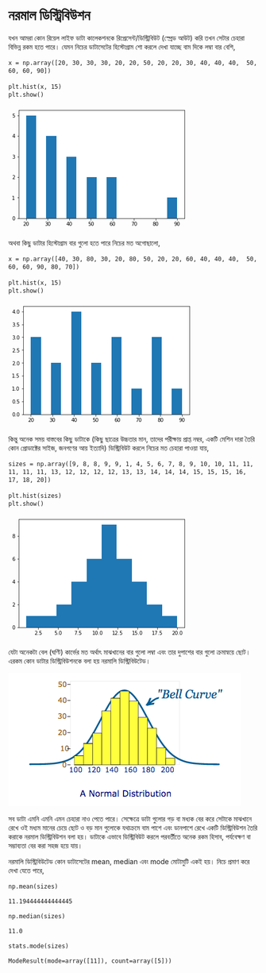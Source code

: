 # নরমাল ডিস্ট্রিবিউশন

যখন আমরা কোন রিয়েল লাইফ ডাটা কালেকশনকে রিপ্রেসেন্ট/ডিস্ট্রিবিউট \(স্প্রেড আউট\) করি তখন সেটার চেহারা বিভিন্ন রকম হতে পারে। যেমন নিচের ডাটাসেটের হিস্টোগ্রাম শো করলে দেখা যাচ্ছে বাম দিকে লম্বা বার বেশি,

```text
x = np.array([20, 30, 30, 30, 20, 20, 50, 20, 20, 30, 40, 40, 40,  50, 60, 60, 90])

plt.hist(x, 15)
plt.show()
```

![](data:image/png;base64,iVBORw0KGgoAAAANSUhEUgAAAW4AAAD8CAYAAABXe05zAAAABHNCSVQICAgIfAhkiAAAAAlwSFlz%20AAALEgAACxIB0t1+/AAADLVJREFUeJzt3GGMZXV9xvHv012qgkQERkJZpkOjwRBSQCeIgRpdq11d%20gkljE0hrfGE7bzSFxsSsadqEdzRprH3RNNmIbdMqtlVoza4iVDHWpoXuwmJ3WahUtwpBV9pStE1s%20wV9f3LM6nc7s3IW5M+dHv5/kZu459z8nT07OPHPu/55zU1VIkvr4sa0OIEk6NRa3JDVjcUtSMxa3%20JDVjcUtSMxa3JDVjcUtSMxa3JDVjcUtSM9tnsdFzzz23FhYWZrFpSXpBOnjw4JNVNTfN2JkU98LC%20AgcOHJjFpiXpBSnJP0871qkSSWrG4pakZixuSWrG4pakZixuSWpmqqtKkhwDvgs8CzxTVYuzDCVJ%20WtupXA74pqp6cmZJJElTcapEkpqZtrgLuCvJwSRLswwkSTq5aadKrqmqx5O8Arg7ycNV9aXlA4ZC%20XwKYn59/zoEW9ux/zr+7mmO37N7Q7UnSVpvqjLuqHh9+HgfuAK5cZczeqlqsqsW5ualut5ckPQfr%20FneSM5KceeI58Fbg8KyDSZJWN81UyXnAHUlOjP94Vd0501SSpDWtW9xV9TXgsk3IIkmagpcDSlIz%20FrckNWNxS1IzFrckNWNxS1IzFrckNWNxS1IzFrckNWNxS1IzFrckNWNxS1IzFrckNWNxS1IzFrck%20NWNxS1IzFrckNWNxS1IzFrckNWNxS1IzFrckNWNxS1IzFrckNWNxS1IzFrckNWNxS1IzFrckNWNx%20S1IzFrckNWNxS1IzFrckNWNxS1IzFrckNTN1cSfZluSBJPtmGUiSdHKncsZ9I3B0VkEkSdOZqriT%207AB2Ax+ZbRxJ0nqmPeP+MPAB4AczzCJJmsL29QYkuRY4XlUHk7zxJOOWgCWA+fn5DQs4Ngt79m/4%20No/dsnvDtynphWuaM+6rgeuSHAM+AexM8icrB1XV3qparKrFubm5DY4pSTph3eKuqg9W1Y6qWgCu%20B75QVb8082SSpFV5HbckNbPuHPdyVfVF4IszSSJJmopn3JLUjMUtSc1Y3JLUjMUtSc1Y3JLUjMUt%20Sc1Y3JLUjMUtSc1Y3JLUjMUtSc1Y3JLUjMUtSc1Y3JLUjMUtSc1Y3JLUjMUtSc1Y3JLUjMUtSc1Y%203JLUjMUtSc1Y3JLUjMUtSc1Y3JLUjMUtSc1Y3JLUjMUtSc1Y3JLUjMUtSc1Y3JLUjMUtSc1Y3JLU%20jMUtSc1Y3JLUzLrFneTFSe5L8mCSI0lu3oxgkqTVbZ9izPeBnVX1vSSnAV9O8tmq+rsZZ5MkrWLd%204q6qAr43LJ42PGqWoSRJa5tqjjvJtiSHgOPA3VV172xjSZLWMs1UCVX1LHB5krOAO5JcWlWHl49J%20sgQsAczPz294UE1vYc/+Dd3esVt2b+j2JD0/p3RVSVU9BdwD7Frltb1VtVhVi3NzcxuVT5K0wjRX%20lcwNZ9okeQnwFuDhWQeTJK1umqmS84E/SrKNSdH/WVXtm20sSdJaprmq5CvAFZuQRZI0Be+clKRm%20LG5JasbilqRmLG5JasbilqRmLG5JasbilqRmLG5JasbilqRmLG5JasbilqRmLG5JasbilqRmLG5J%20asbilqRmLG5JasbilqRmLG5JasbilqRmLG5JasbilqRmLG5JasbilqRmLG5JasbilqRmLG5Jasbi%20lqRmLG5JasbilqRmLG5JasbilqRmLG5Jambd4k5yYZJ7kjyU5EiSGzcjmCRpddunGPMM8P6quj/J%20mcDBJHdX1UMzziZJWsW6Z9xV9URV3T88/y5wFLhg1sEkSas7pTnuJAvAFcC9swgjSVrfNFMlACR5%20KfAp4KaqenqV15eAJYD5+fkNC6gXpoU9+zd0e8du2b2h2xt7Pv3/NtUZd5LTmJT2x6rq9tXGVNXe%20qlqsqsW5ubmNzChJWmaaq0oC3AocraoPzT6SJOlkpjnjvhp4F7AzyaHh8fYZ55IkrWHdOe6q+jKQ%20TcgiSZqCd05KUjMWtyQ1Y3FLUjMWtyQ1Y3FLUjMWtyQ1Y3FLUjMWtyQ1Y3FLUjMWtyQ1Y3FLUjMW%20tyQ1Y3FLUjMWtyQ1Y3FLUjMWtyQ1Y3FLUjMWtyQ1Y3FLUjMWtyQ1Y3FLUjMWtyQ1Y3FLUjMWtyQ1%20Y3FLUjMWtyQ1Y3FLUjMWtyQ1Y3FLUjMWtyQ1Y3FLUjMWtyQ1Y3FLUjPrFneSjyY5nuTwZgSSJJ3c%20NGfcfwjsmnEOSdKU1i3uqvoS8K+bkEWSNIXtG7WhJEvAEsD8/PxGbVaSZmZhz/4N3d6xW3Zv6PbW%20smEfTlbV3qparKrFubm5jdqsJGkFryqRpGYsbklqZprLAW8D/ha4OMljSd4z+1iSpLWs++FkVd2w%20GUEkSdNxqkSSmrG4JakZi1uSmrG4JakZi1uSmrG4JakZi1uSmrG4JakZi1uSmrG4JakZi1uSmrG4%20JakZi1uSmrG4JakZi1uSmrG4JakZi1uSmrG4JakZi1uSmrG4JakZi1uSmrG4JakZi1uSmrG4JakZ%20i1uSmrG4JakZi1uSmrG4JakZi1uSmrG4JakZi1uSmrG4JamZqYo7ya4kjyR5NMmeWYeSJK1t3eJO%20sg34PeBtwCXADUkumXUwSdLqpjnjvhJ4tKq+VlX/BXwCeMdsY0mS1jJNcV8AfHPZ8mPDOknSFkhV%20nXxA8k5gV1X98rD8LuB1VfW+FeOWgKVh8WLgkeeY6Vzgyef4u5utU1bolbdTVuiVt1NW6JX3+WT9%20yaqam2bg9inGPA5cuGx5x7Duf6mqvcDeqeKdRJIDVbX4fLezGTplhV55O2WFXnk7ZYVeeTcr6zRT%20JX8PvCrJRUl+HLge+PRsY0mS1rLuGXdVPZPkfcDngG3AR6vqyMyTSZJWNc1UCVX1GeAzM85ywvOe%20btlEnbJCr7ydskKvvJ2yQq+8m5J13Q8nJUnj4i3vktTMlhV3kguT3JPkoSRHktw4rD87yd1Jvjr8%20fPlWZVwuyYuT3JfkwSHvzcP6i5LcO3wdwJ8OH+COQpJtSR5Ism9YHnPWY0n+IcmhJAeGdWM9Fs5K%208skkDyc5muT1I8568bBPTzyeTnLTiPP+2vD3dTjJbcPf3SiP2yQ3DjmPJLlpWLcp+3Urz7ifAd5f%20VZcAVwHvHW6l3wN8vqpeBXx+WB6D7wM7q+oy4HJgV5KrgN8CfqeqXgn8G/CeLcy40o3A0WXLY84K%208KaqunzZ5VRjPRZ+F7izql4NXMZkH48ya1U9MuzTy4HXAv8J3MEI8ya5APhVYLGqLmVyMcT1jPC4%20TXIp8CtM7iy/DLg2ySvZrP1aVaN4AH8JvIXJjTvnD+vOBx7Z6myrZD0duB94HZOL7bcP618PfG6r%208w1ZdgwHzk5gH5CxZh3yHAPOXbFudMcC8DLg6wyfD4056yrZ3wr8zVjz8qO7tM9mcuHEPuDnxnjc%20Ar8A3Lps+TeAD2zWfh3FHHeSBeAK4F7gvKp6YnjpW8B5WxTr/ximHg4Bx4G7gX8CnqqqZ4YhY/o6%20gA8zOZB+MCyfw3izAhRwV5KDw124MM5j4SLgO8AfDNNQH0lyBuPMutL1wG3D89HlrarHgd8GvgE8%20Afw7cJBxHreHgZ9Jck6S04G3M7lRcVP265YXd5KXAp8Cbqqqp5e/VpN/W6O57KWqnq3JW84dTN4i%20vXqLI60qybXA8ao6uNVZTsE1VfUaJt9C+d4kb1j+4oiOhe3Aa4Dfr6orgP9gxdvhEWX9oWFe+Drg%20z1e+Npa8w3zwO5j8c/wJ4Axg15aGWkNVHWUyhXMXcCdwCHh2xZiZ7dctLe4kpzEp7Y9V1e3D6m8n%20OX94/XwmZ7ejUlVPAfcwedt2VpIT18Ov+nUAW+Bq4Lokx5h8m+NOJvOyY8wK/PBsi6o6zmQO9krG%20eSw8BjxWVfcOy59kUuRjzLrc24D7q+rbw/IY8/4s8PWq+k5V/TdwO5NjeZTHbVXdWlWvrao3MJl7%20/0c2ab9u5VUlAW4FjlbVh5a99Gng3cPzdzOZ+95ySeaSnDU8fwmT+fijTAr8ncOwUeStqg9W1Y6q%20WmDy9vgLVfWLjDArQJIzkpx54jmTudjDjPBYqKpvAd9McvGw6s3AQ4ww6wo38KNpEhhn3m8AVyU5%20feiHE/t2rMftK4af88DPAx9ns/brFk7uX8PkbcRXmLzNOMRknugcJh+qfRX4K+Dsrcq4Iu9PAw8M%20eQ8Dvzms/yngPuBRJm9DX7TVWVfkfiOwb8xZh1wPDo8jwK8P68d6LFwOHBiOhb8AXj7WrEPeM4B/%20AV62bN0o8wI3Aw8Pf2N/DLxoxMftXzP5x/Ig8ObN3K/eOSlJzWz5h5OSpFNjcUtSMxa3JDVjcUtS%20Mxa3JDVjcUtSMxa3JDVjcUtSM/8Dikg1VWc8lD4AAAAASUVORK5CYII=%20)

অথবা কিছু ডাটার হিস্টোগ্রাম বার গুলো হতে পারে নিচের মত অগোছালো,

```text
x = np.array([40, 30, 80, 30, 20, 80, 50, 20, 20, 60, 40, 40, 40,  50, 60, 60, 90, 80, 70])

plt.hist(x, 15)
plt.show()
```

![](data:image/png;base64,iVBORw0KGgoAAAANSUhEUgAAAXcAAAD8CAYAAACMwORRAAAABHNCSVQICAgIfAhkiAAAAAlwSFlz%20AAALEgAACxIB0t1+/AAAEd1JREFUeJzt3X+MZXV9xvH347Liz4iyU93u7jg2EI0SAZ0gRmso1HYV%20AknFBNOqGO0mRiI0JgZsioG/NGnUWo1mI7ZIrWLR2hXwB1WM2sTVWVyQZaWuSmUJygICUhW7+ukf%2096DT21numZk7O3e+vl/JzZ4f3zn3yc3ZZ86ce869qSokSW151GoHkCSNn+UuSQ2y3CWpQZa7JDXI%20cpekBlnuktQgy12SGmS5S1KDLHdJatARq/XEGzZsqJmZmdV6eklak3bt2nV3VU2NGrdq5T4zM8Pc%203NxqPb0krUlJ/qvPOE/LSFKDLHdJapDlLkkNstwlqUGWuyQ1qHe5J1mX5FtJrl5g3ZFJrkyyL8nO%20JDPjDClJWpzFHLmfD+w9xLrXAz+pqmOAdwPvXG4wSdLS9Sr3JJuB04EPHWLIWcDl3fRVwGlJsvx4%20kqSl6Hvk/h7grcCvD7F+E3A7QFUdBO4Hjl52OknSkoy8QzXJGcBdVbUrySnLebIk24BtANPT08vZ%20lMZg5sJrxrq9295x+li3J2np+hy5vwg4M8ltwMeBU5P809CYO4AtAEmOAJ4E3DO8oaraXlWzVTU7%20NTXyoxEkSUs0styr6qKq2lxVM8A5wJeq6i+Ghu0AXttNn92NqbEmlST1tuQPDktyKTBXVTuAy4Ar%20kuwD7mXwS0CStEoWVe5V9WXgy930xfOW/wJ45TiDSZKWzjtUJalBlrskNchyl6QGWe6S1CDLXZIa%20ZLlLUoMsd0lqkOUuSQ2y3CWpQZa7JDXIcpekBlnuktQgy12SGmS5S1KDLHdJapDlLkkNstwlqUEj%20yz3JY5J8I8mNSfYkuWSBMecmOZBkd/d4w8rElST10edr9h4CTq2qB5OsB76W5LNV9fWhcVdW1Xnj%20jyhJWqyR5V5VBTzYza7vHrWSoSRJy9PrnHuSdUl2A3cB11XVzgWGvSLJTUmuSrJlrCklSYvSq9yr%206ldVdQKwGTgpyXFDQz4DzFTVc4HrgMsX2k6SbUnmkswdOHBgObklSY9gUVfLVNV9wPXA1qHl91TV%20Q93sh4DnH+Lnt1fVbFXNTk1NLSWvJKmHPlfLTCU5qpt+LPBS4DtDYzbOmz0T2DvOkJKkxelztcxG%204PIk6xj8MvhEVV2d5FJgrqp2AG9OciZwELgXOHelAkuSRutztcxNwIkLLL943vRFwEXjjSZJWirv%20UJWkBlnuktQgy12SGmS5S1KDLHdJapDlLkkNstwlqUGWuyQ1yHKXpAZZ7pLUIMtdkhpkuUtSgyx3%20SWqQ5S5JDbLcJalBlrskNchyl6QG9fkO1cck+UaSG5PsSXLJAmOOTHJlkn1JdiaZWYmwkqR++hy5%20PwScWlXHAycAW5OcPDTm9cBPquoY4N3AO8cbU5K0GCPLvQYe7GbXd48aGnYWcHk3fRVwWpKMLaUk%20aVFGfkE2QJJ1wC7gGOD9VbVzaMgm4HaAqjqY5H7gaODuoe1sA7YBTE9PLzn0zIXXLPlnD+W2d5w+%209m2qfePeF38X90Nfw5XR6w3VqvpVVZ0AbAZOSnLcUp6sqrZX1WxVzU5NTS1lE5KkHhZ1tUxV3Qdc%20D2wdWnUHsAUgyRHAk4B7xhFQkrR4fa6WmUpyVDf9WOClwHeGhu0AXttNnw18qaqGz8tLkg6TPufc%20NwKXd+fdHwV8oqquTnIpMFdVO4DLgCuS7APuBc5ZscSSpJFGlntV3QScuMDyi+dN/wJ45XijSZKW%20yjtUJalBlrskNchyl6QGWe6S1CDLXZIaZLlLUoMsd0lqkOUuSQ2y3CWpQZa7JDXIcpekBlnuktQg%20y12SGmS5S1KDLHdJapDlLkkNstwlqUF9vkN1S5Lrk9ySZE+S8xcYc0qS+5Ps7h4XL7QtSdLh0ec7%20VA8Cb6mqG5I8EdiV5LqqumVo3Fer6ozxR5QkLdbII/equrOqbuimfwrsBTatdDBJ0tIt6px7khkG%20X5a9c4HVL0xyY5LPJnnOIX5+W5K5JHMHDhxYdFhJUj+9yz3JE4BPAhdU1QNDq28Anl5VxwN/D3x6%20oW1U1faqmq2q2ampqaVmliSN0Kvck6xnUOwfrapPDa+vqgeq6sFu+lpgfZINY00qSeqtz9UyAS4D%209lbVuw4x5mndOJKc1G33nnEGlST11+dqmRcBrwa+nWR3t+xtwDRAVX0QOBt4Y5KDwM+Bc6qqViCv%20JKmHkeVeVV8DMmLM+4D3jSuUJGl5vENVkhpkuUtSgyx3SWqQ5S5JDbLcJalBlrskNchyl6QGWe6S%201CDLXZIaZLlLUoMsd0lqkOUuSQ2y3CWpQZa7JDXIcpekBlnuktQgy12SGtTnO1S3JLk+yS1J9iQ5%20f4ExSfLeJPuS3JTkeSsTV5LUR5/vUD0IvKWqbkjyRGBXkuuq6pZ5Y14GHNs9XgB8oPtXkrQKRh65%20V9WdVXVDN/1TYC+waWjYWcBHauDrwFFJNo49rSSplz5H7r+RZAY4Edg5tGoTcPu8+f3dsjuHfn4b%20sA1genp6cUnXmJkLrxnr9m57x+lj3d5a4GsoLV3vN1STPAH4JHBBVT2wlCerqu1VNVtVs1NTU0vZ%20hCSph17lnmQ9g2L/aFV9aoEhdwBb5s1v7pZJklZBn6tlAlwG7K2qdx1i2A7gNd1VMycD91fVnYcY%20K0laYX3Oub8IeDXw7SS7u2VvA6YBquqDwLXAy4F9wM+A140/qiSpr5HlXlVfAzJiTAFvGlcoSdLy%20eIeqJDXIcpekBlnuktQgy12SGmS5S1KDLHdJapDlLkkNstwlqUGWuyQ1yHKXpAZZ7pLUIMtdkhpk%20uUtSgyx3SWqQ5S5JDbLcJalBfb5m78NJ7kpy8yHWn5Lk/iS7u8fF448pSVqMPl+z94/A+4CPPMKY%20r1bVGWNJJElatpFH7lX1FeDew5BFkjQm4zrn/sIkNyb5bJLnjGmbkqQl6nNaZpQbgKdX1YNJXg58%20Gjh2oYFJtgHbAKanp8fw1JKkhSz7yL2qHqiqB7vpa4H1STYcYuz2qpqtqtmpqanlPrUk6RCWXe5J%20npYk3fRJ3TbvWe52JUlLN/K0TJKPAacAG5LsB94OrAeoqg8CZwNvTHIQ+DlwTlXViiWWJI00styr%206lUj1r+PwaWSkqQJ4R2qktQgy12SGmS5S1KDLHdJapDlLkkNstwlqUGWuyQ1yHKXpAZZ7pLUIMtd%20khpkuUtSgyx3SWqQ5S5JDbLcJalBlrskNchyl6QGWe6S1KCR5Z7kw0nuSnLzIdYnyXuT7EtyU5Ln%20jT+mJGkx+hy5/yOw9RHWvww4tntsAz6w/FiSpOUYWe5V9RXg3kcYchbwkRr4OnBUko3jCihJWrxx%20nHPfBNw+b35/t0yStEqOOJxPlmQbg1M3TE9PH86nln4nzVx4zdi3eds7Th/7NifZWn0Nx3Hkfgew%20Zd785m7Z/1NV26tqtqpmp6amxvDUkqSFjKPcdwCv6a6aORm4v6ruHMN2JUlLNPK0TJKPAacAG5Ls%20B94OrAeoqg8C1wIvB/YBPwNet1JhJUn9jCz3qnrViPUFvGlsiSRJy+YdqpLUIMtdkhpkuUtSgyx3%20SWqQ5S5JDbLcJalBlrskNchyl6QGWe6S1CDLXZIaZLlLUoMsd0lqkOUuSQ2y3CWpQZa7JDXIcpek%20BlnuktSgXuWeZGuSW5PsS3LhAuvPTXIgye7u8YbxR5Uk9dXnO1TXAe8HXgrsB76ZZEdV3TI09Mqq%20Om8FMkqSFqnPkftJwL6q+n5V/RL4OHDWysaSJC1Hn3LfBNw+b35/t2zYK5LclOSqJFvGkk6StCTj%20ekP1M8BMVT0XuA64fKFBSbYlmUsyd+DAgTE9tSRpWJ9yvwOYfyS+uVv2G1V1T1U91M1+CHj+Qhuq%20qu1VNVtVs1NTU0vJK0nqoU+5fxM4NskzkjwaOAfYMX9Ako3zZs8E9o4voiRpsUZeLVNVB5OcB3we%20WAd8uKr2JLkUmKuqHcCbk5wJHATuBc5dwcySpBFGljtAVV0LXDu07OJ50xcBF403miRpqbxDVZIa%20ZLlLUoMsd0lqkOUuSQ2y3CWpQZa7JDXIcpekBlnuktQgy12SGmS5S1KDLHdJapDlLkkNstwlqUGW%20uyQ1yHKXpAZZ7pLUIMtdkhrUq9yTbE1ya5J9SS5cYP2RSa7s1u9MMjPuoJKk/kaWe5J1wPuBlwHP%20Bl6V5NlDw14P/KSqjgHeDbxz3EElSf31OXI/CdhXVd+vql8CHwfOGhpzFnB5N30VcFqSjC+mJGkx%20+pT7JuD2efP7u2ULjqmqg8D9wNHjCChJWrxU1SMPSM4GtlbVG7r5VwMvqKrz5o25uRuzv5v/Xjfm%207qFtbQO2dbPPBG5dYu4NwN0jR02OtZR3LWWFtZV3LWWFtZV3LWWF5eV9elVNjRp0RI8N3QFsmTe/%20uVu20Jj9SY4AngTcM7yhqtoObO/xnI8oyVxVzS53O4fLWsq7lrLC2sq7lrLC2sq7lrLC4cnb57TM%20N4FjkzwjyaOBc4AdQ2N2AK/tps8GvlSj/iSQJK2YkUfuVXUwyXnA54F1wIerak+SS4G5qtoBXAZc%20kWQfcC+DXwCSpFXS57QMVXUtcO3QsovnTf8CeOV4oz2iZZ/aOczWUt61lBXWVt61lBXWVt61lBUO%20Q96Rb6hKktYeP35Akho08eWeZEuS65PckmRPkvO75U9Jcl2S73b/PnkCsj4myTeS3NhlvaRb/ozu%20Yxn2dR/T8OjVzjpfknVJvpXk6m5+IvMmuS3Jt5PsTjLXLZu4/eBhSY5KclWS7yTZm+SFk5g3yTO7%201/ThxwNJLpjErA9L8lfd/7Gbk3ys+783qfvt+V3OPUku6Jat+Gs78eUOHATeUlXPBk4G3tR9/MGF%20wBer6ljgi938ansIOLWqjgdOALYmOZnBxzG8u/t4hp8w+LiGSXI+sHfe/CTn/aOqOmHeZWSTuB88%207O+Az1XVs4DjGbzGE5e3qm7tXtMTgOcDPwP+lQnMCpBkE/BmYLaqjmNwocc5TOB+m+Q44C8Z3Ol/%20PHBGkmM4HK9tVa2pB/BvwEsZ3AC1sVu2Ebh1tbMN5XwccAPwAgY3KxzRLX8h8PnVzjcv5+Zu5zoV%20uBrIpOYFbgM2DC2byP2Awb0eP6B7X2vS887L9yfAf0xyVn57R/xTGFwUcjXwp5O43zK40OSyefN/%20A7z1cLy2a+HI/Te6T5s8EdgJPLWq7uxW/Qh46irF+j+6Uxy7gbuA64DvAffV4GMZYOGPb1hN72Gw%20s/26mz+ayc1bwBeS7OrudoYJ3Q+AZwAHgH/oTnl9KMnjmdy8DzsH+Fg3PZFZq+oO4G+BHwJ3Mvi4%20k11M5n57M/CHSY5O8jjg5Qxu+Fzx13bNlHuSJwCfBC6oqgfmr6vBr7+JuOynqn5Vgz9vNzP4U+xZ%20qxzpkJKcAdxVVbtWO0tPL66q5zH4hNI3JXnJ/JWTtB8wOKJ8HvCBqjoR+G+G/vSesLx056jPBP5l%20eN0kZe3OT5/F4Bfo7wOPB7auaqhDqKq9DE4XfQH4HLAb+NXQmBV5bddEuSdZz6DYP1pVn+oW/zjJ%20xm79RgZHyhOjqu4Drmfw5+FR3ccywMIf37BaXgScmeQ2Bp/2eSqD88QTmbc7YqOq7mJwTvgkJnc/%202A/sr6qd3fxVDMp+UvPC4JfmDVX1425+UrP+MfCDqjpQVf8DfIrBvjyp++1lVfX8qnoJg/cC/pPD%208NpOfLknCYM7YPdW1bvmrZr/kQevZXAuflUlmUpyVDf9WAbvDexlUPJnd8MmIitAVV1UVZuraobB%20n+Nfqqo/ZwLzJnl8kic+PM3g3PDNTOB+AFBVPwJuT/LMbtFpwC1MaN7Oq/jtKRmY3Kw/BE5O8riu%20Hx5+bSduvwVI8nvdv9PAnwH/zOF4bVf7DYceb0i8mMGfLDcx+JNmN4PzVkczeCPwu8C/A0+ZgKzP%20Bb7VZb0ZuLhb/gfAN4B9DP7kPXK1sy6Q/RTg6knN22W6sXvsAf66Wz5x+8G8zCcAc93+8GngyZOa%20l8GpjXuAJ81bNpFZu2yXAN/p/p9dARw5ifttl/WrDH753AicdrheW+9QlaQGTfxpGUnS4lnuktQg%20y12SGmS5S1KDLHdJapDlLkkNstwlqUGWuyQ16H8BOtl2YBZhBDIAAAAASUVORK5CYII=%20)

কিন্তু অনেক সময় বাস্তবের কিছু ডাটাকে \(কিছু ছাত্রের উচ্চতার মান, তাদের পরীক্ষায় প্রাপ্ত নম্বর, একটি মেশিন দারা তৈরি কোন প্রোডাক্টের সাইজ, জনগণের আয় ইত্যাদি\) ডিস্ট্রিবিউট করলে নিচের মত চেহারা পাওয়া যায়,

```text
sizes = np.array([9, 8, 8, 9, 9, 1, 4, 5, 6, 7, 8, 9, 10, 10, 11, 11, 11, 11, 11, 13, 12, 12, 12, 12, 13, 13, 14, 14, 14, 15, 15, 15, 16, 17, 18, 20])

plt.hist(sizes)
plt.show()
```

![](data:image/png;base64,iVBORw0KGgoAAAANSUhEUgAAAW4AAAD8CAYAAABXe05zAAAABHNCSVQICAgIfAhkiAAAAAlwSFlz%20AAALEgAACxIB0t1+/AAADHJJREFUeJzt3W+MZXV5wPHv0x2IBYks7kQRGAdNY4JNWrcTg2IJEUNx%2010BtGoPxD2qTiUlpoakx25iqL5famtqmabNFWtsSNSK2xEUFrabxBRt31+XPslj+dFahC6y1YTV9%20gdTHF/esuY73zj1k5pyzz/D9JJO5c+/vzn1y5uyXc8/cO0RmIkmq45eGHkCS9NwYbkkqxnBLUjGG%20W5KKMdySVIzhlqRiDLckFWO4JakYwy1Jxcx18U23bduWi4uLXXxrSdqUDhw48P3MnG+ztpNwLy4u%20sn///i6+tSRtShFxtO1aT5VIUjGGW5KKMdySVIzhlqRiDLckFWO4JakYwy1JxRhuSSrGcEtSMZ28%20c1I6VS3u2jvI467s3jnI42pz8ohbkoox3JJUjOGWpGIMtyQVY7glqRjDLUnFGG5JKsZwS1IxhluS%20ijHcklSM4ZakYgy3JBVjuCWpGMMtScUYbkkqxnBLUjGGW5KKMdySVEyrcEfEH0XE4Yi4PyI+HREv%206HowSdJkM8MdEecBfwgsZeavAluAa7oeTJI0WdtTJXPAL0fEHHAG8N/djSRJWsvMcGfm48CfA98F%20jgFPZ+adXQ8mSZqszamSrcDVwIXAy4AzI+KdE9YtR8T+iNh//PjxjZ9UkgS0O1XyJuC/MvN4Zv4Y%20uA14/epFmbknM5cyc2l+fn6j55QkNdqE+7vAxRFxRkQEcDlwpNuxJEnTtDnHvQ+4FTgI3NfcZ0/H%20c0mSpphrsygzPwJ8pONZJEkt+M5JSSrGcEtSMYZbkoox3JJUjOGWpGIMtyQVY7glqRjDLUnFGG5J%20KsZwS1IxhluSijHcklSM4ZakYgy3JBVjuCWpGMMtScUYbkkqxnBLUjGGW5KKMdySVIzhlqRiDLck%20FWO4JakYwy1JxRhuSSrGcEtSMYZbkoox3JJUjOGWpGIMtyQVY7glqRjDLUnFGG5JKsZwS1IxhluS%20ijHcklSM4ZakYlqFOyLOjohbI+LBiDgSEa/rejBJ0mRzLdd9AvhyZv5uRJwOnNHhTJKkNcwMd0S8%20CLgUeA9AZj4DPNPtWJKkadqcKrkQOA78Q0R8OyJuiogzO55LkjRFZObaCyKWgLuBSzJzX0R8AjiR%20mX+6at0ysAywsLDwG0ePHu1oZG0Gi7v2Dj3C88bK7p1Dj6AWIuJAZi61WdvmiPsx4LHM3Nd8fSuw%20ffWizNyTmUuZuTQ/P99+WknSczIz3Jn5BPC9iHhVc9XlwAOdTiVJmqrtq0r+ALileUXJo8B7uxtJ%20krSWVuHOzENAq3MvkqRu+c5JSSrGcEtSMYZbkoox3JJUjOGWpGIMtyQVY7glqRjDLUnFGG5JKsZw%20S1IxhluSijHcklSM4ZakYgy3JBVjuCWpGMMtScUYbkkqxnBLUjGGW5KKMdySVIzhlqRiDLckFWO4%20JakYwy1JxRhuSSrGcEtSMYZbkoox3JJUjOGWpGIMtyQVY7glqRjDLUnFGG5JKsZwS1IxhluSijHc%20klSM4ZakYlqHOyK2RMS3I+KLXQ4kSVrbcznivh440tUgkqR2WoU7Is4HdgI3dTuOJGmWtkfcfwl8%20EPhJh7NIklqYm7UgIt4CPJWZByLisjXWLQPLAAsLCxs2oLqzuGvv0COoB0P9nFd27xzkcZ8P2hxx%20XwJcFRErwGeAN0bEv6xelJl7MnMpM5fm5+c3eExJ0kkzw52Zf5KZ52fmInAN8O+Z+c7OJ5MkTeTr%20uCWpmJnnuMdl5jeAb3QyiSSpFY+4JakYwy1JxRhuSSrGcEtSMYZbkoox3JJUjOGWpGIMtyQVY7gl%20qRjDLUnFGG5JKsZwS1IxhluSijHcklSM4ZakYgy3JBVjuCWpGMMtScUYbkkqxnBLUjGGW5KKMdyS%20VIzhlqRiDLckFWO4JakYwy1JxRhuSSrGcEtSMYZbkoox3JJUjOGWpGIMtyQVY7glqRjDLUnFGG5J%20KsZwS1IxhluSipkZ7oi4ICK+HhEPRMThiLi+j8EkSZPNtVjzLPDHmXkwIs4CDkTEXZn5QMezSZIm%20mHnEnZnHMvNgc/mHwBHgvK4HkyRN9pzOcUfEIvAaYF8Xw0iSZmtzqgSAiHgh8Hnghsw8MeH2ZWAZ%20YGFhYcMGfD5Y3LV36BGkDTfkfr2ye+dgj92HVkfcEXEao2jfkpm3TVqTmXsycykzl+bn5zdyRknS%20mDavKgngk8CRzPx49yNJktbS5oj7EuBdwBsj4lDzsaPjuSRJU8w8x52Z3wSih1kkSS34zklJKsZw%20S1IxhluSijHcklSM4ZakYgy3JBVjuCWpGMMtScUYbkkqxnBLUjGGW5KKMdySVIzhlqRiDLckFWO4%20JakYwy1JxRhuSSrGcEtSMTP/12V9W9y1d+gRJBU3VEdWdu/s5XE84pakYgy3JBVjuCWpGMMtScUY%20bkkqxnBLUjGGW5KKMdySVIzhlqRiDLckFWO4JakYwy1JxRhuSSrGcEtSMYZbkoox3JJUjOGWpGIM%20tyQV0yrcEXFlRHwnIh6OiF1dDyVJmm5muCNiC/A3wJuBi4C3R8RFXQ8mSZqszRH3a4GHM/PRzHwG%20+AxwdbdjSZKmaRPu84DvjX39WHOdJGkAcxv1jSJiGVhuvvxRRHxno773BtsGfH/oIdbgfOvjfOvj%20fOsQN65rvpe3Xdgm3I8DF4x9fX5z3c/JzD3AnrYPPJSI2J+ZS0PPMY3zrY/zrY/zrU9f87U5VfIt%204Fci4sKIOB24Bri927EkSdPMPOLOzGcj4jrgK8AW4ObMPNz5ZJKkiVqd487MO4A7Op6lL6f66Rzn%20Wx/nWx/nW59e5ovM7ONxJEkbxLe8S1IxmzLcEXFBRHw9Ih6IiMMRcf2ENZdFxNMRcaj5+HDPM65E%20xH3NY++fcHtExF81f2bg3ojY3uNsrxrbLoci4kRE3LBqTa/bLyJujoinIuL+sevOiYi7IuKh5vPW%20Kfe9tlnzUERc2+N8H4uIB5uf3xci4uwp911zX+hwvo9GxONjP8MdU+7b+Z+8mDLfZ8dmW4mIQ1Pu%2028f2m9iUwfbBzNx0H8C5wPbm8lnAfwIXrVpzGfDFAWdcAbatcfsO4EtAABcD+waacwvwBPDyIbcf%20cCmwHbh/7Lo/A3Y1l3cBN0643znAo83nrc3lrT3NdwUw11y+cdJ8bfaFDuf7KPCBFj//R4BXAKcD%2096z+t9TVfKtu/wvgwwNuv4lNGWof3JRH3Jl5LDMPNpd/CByh3rs9rwb+KUfuBs6OiHMHmONy4JHM%20PDrAY/9MZv4H8INVV18NfKq5/Cngtyfc9beAuzLzB5n5v8BdwJV9zJeZd2bms82XdzN6D8Qgpmy/%20Nnr5kxdrzRcRAbwN+PRGP25bazRlkH1wU4Z7XEQsAq8B9k24+XURcU9EfCkiXt3rYJDAnRFxoHnX%206Wqnyp8auIbp/2CG3H4AL8nMY83lJ4CXTFhzqmzH9zF6BjXJrH2hS9c1p3JunvI0/1TYfr8JPJmZ%20D025vdftt6opg+yDmzrcEfFC4PPADZl5YtXNBxk9/f814K+Bf+15vDdk5nZGf3Xx9yPi0p4ff6bm%20DVdXAZ+bcPPQ2+/n5Og56Sn5EqmI+BDwLHDLlCVD7Qt/C7wS+HXgGKPTEaeit7P20XZv22+tpvS5%20D27acEfEaYw28C2Zedvq2zPzRGb+qLl8B3BaRGzra77MfLz5/BTwBUZPSce1+lMDHXszcDAzn1x9%20w9Dbr/HkydNHzeenJqwZdDtGxHuAtwDvaP5h/4IW+0InMvPJzPz/zPwJ8PdTHnfo7TcH/A7w2Wlr%20+tp+U5oyyD64KcPdnBP7JHAkMz8+Zc1Lm3VExGsZbYv/6Wm+MyPirJOXGf0S6/5Vy24H3t28uuRi%204Omxp2R9mXqkM+T2G3M7cPI39NcC/zZhzVeAKyJia3Mq4Irmus5FxJXAB4GrMvP/pqxpsy90Nd/4%2070zeOuVxh/6TF28CHszMxybd2Nf2W6Mpw+yDXf4mdqgP4A2MnrLcCxxqPnYA7wfe36y5DjjM6Lfk%20dwOv73G+VzSPe08zw4ea68fnC0b/A4tHgPuApZ634ZmMQvyisesG236M/gNyDPgxo3OEvwe8GPga%208BDwVeCcZu0ScNPYfd8HPNx8vLfH+R5mdG7z5D74d83alwF3rLUv9DTfPzf71r2MAnTu6vmar3cw%20ehXFI33O11z/jyf3ubG1Q2y/aU0ZZB/0nZOSVMymPFUiSZuZ4ZakYgy3JBVjuCWpGMMtScUYbkkq%20xnBLUjGGW5KK+SlHXqmBKPhh0QAAAABJRU5ErkJggg==%20)

যেটা অনেকটা বেল \(ঘণ্টি\) কার্ভের মত অর্থাৎ মাঝখানের বার গুলো লম্বা এবং তার দুপাশের বার গুলো ক্রমান্বয়ে ছোট। এরকম কোন ডাটার ডিস্ট্রিবিউশনকে বলা হয় নরমালি ডিস্ট্রিবিউটেড।

![bell](.gitbook/assets/bell.png)

সব ডাটা এমনি এমনি এমন চেহারা নাও পেতে পারে। সেক্ষেত্রে ডাটা গুলোর গড় বা মধ্যক বের করে সেটাকে মাঝখানে রেখে ওই মধ্যম মানের চেয়ে ছোট ও বড় মান গুলোকে যথাক্রমে বাম পাশে এবং ডানপাশে রেখে একটি ডিস্ট্রিবিউশন তৈরি করাকে নরমাল ডিস্ট্রিবিউশন বলা হয়। ডাটাকে এভাবে ডিস্ট্রিবিউট করলে পরবর্তীতে অনেক রকম হিসাব, পর্যবেক্ষণ বা সম্ভাব্যতা বের করা সহজ হয়ে যায়।

নরমালি ডিস্ট্রিবিউটেড কোন ডাটাসেটের mean, median এবং mode মোটামুটি একই হয়। নিচে প্রমাণ করে দেখা যেতে পারে,

```text
np.mean(sizes)
```

```text
11.194444444444445
```

```text
np.median(sizes)
```

```text
11.0
```

```text
stats.mode(sizes)
```

```text
ModeResult(mode=array([11]), count=array([5]))
```

